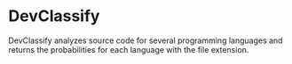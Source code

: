 # DevClassify
DevClassify analyzes source code for several programming languages and returns the probabilities for each language with the file extension.
